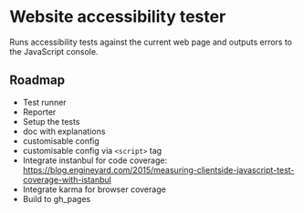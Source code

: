 # Website accessibility tester

Runs accessibility tests against the current web page and
outputs errors to the JavaScript console.

## Roadmap

- Test runner
- Reporter
- Setup the tests
- doc with explanations
- customisable config
- customisable config via `<script>` tag
- Integrate instanbul for code coverage:
  https://blog.engineyard.com/2015/measuring-clientside-javascript-test-coverage-with-istanbul
- Integrate karma for browser coverage
- Build to gh_pages
